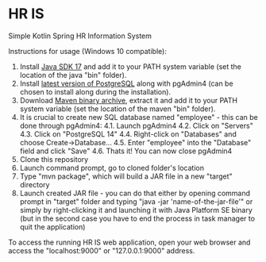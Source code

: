# HR IS
Simple Kotlin Spring HR Information System

Instructions for usage (Windows 10 compatible):

1. Install [Java SDK 17](https://www.oracle.com/java/technologies/downloads/#java17) and add it to your PATH system variable (set the location of the java "bin" folder).
2. Install [latest version of PostgreSQL](https://www.postgresql.org/download/) along with pgAdmin4 (can be chosen to install along during the installation).
3. Download [Maven binary archive](https://maven.apache.org/download.cgi), extract it and add it to your PATH system variable (set the location of the maven "bin" folder).
4. It is crucial to create new SQL database named "employee" - this can be done through pgAdmin4:
	4.1. Launch pgAdmin4
	4.2. Click on "Servers"
	4.3. Click on "PostgreSQL 14"
	4.4. Right-click on "Databases" and choose Create->Database...
	4.5. Enter "employee" into the "Database" field and click "Save"
	4.6. Thats it! You can now close pgAdmin4
5. Clone this repository
6. Launch command prompt, go to cloned folder's location
7. Type "mvn package", which will build a JAR file in a new "target" directory
8. Launch created JAR file - you can do that either by opening command prompt in "target" folder and typing "java -jar 'name-of-the-jar-file'"
or simply by right-clicking it and launching it with Java Platform SE binary (but in the second case you have to end the process in task manager
to quit the application)

To access the running HR IS web application, open your web browser and access the "localhost:9000" or "127.0.0.1:9000" address.
